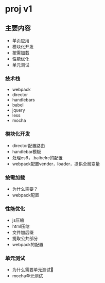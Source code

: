 
# proj v1

## 主要内容
- 单页应用
- 模块化开发
- 按需加载
- 性能优化
- 单元测试

### 技术栈
- webpack
- director
- handlebars
- babel
- jquery
- less
- mocha

### 模块化开发
- director配置路由
- handlebar模板
- 处理es6，.balbelrc的配置
- webpack配置vender，loader，提供全局变量


### 按需加载
- 为什么需要？
- webpack配置


### 性能优化
- js压缩
- html压缩
- 文件加后缀
- 提取公共部分
- webpack的配置

### 单元测试
- 为什么需要单元测试
- mocha单元测试















